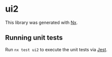 # ui2

This library was generated with [Nx](https://nx.dev).

## Running unit tests

Run `nx test ui2` to execute the unit tests via [Jest](https://jestjs.io).
